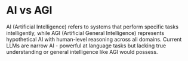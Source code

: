 # AI vs AGI

AI (Artificial Intelligence) refers to systems that perform specific tasks intelligently, while AGI (Artificial General Intelligence) represents hypothetical AI with human-level reasoning across all domains. Current LLMs are narrow AI - powerful at language tasks but lacking true understanding or general intelligence like AGI would possess.